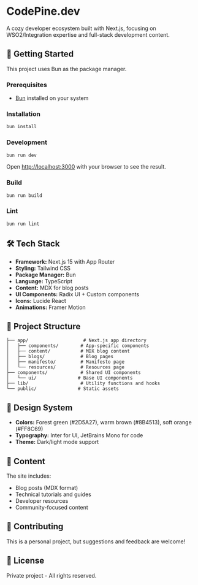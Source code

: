 # CodePine.dev

A cozy developer ecosystem built with Next.js, focusing on WSO2/Integration expertise and full-stack development content.

## 🚀 Getting Started

This project uses Bun as the package manager.

### Prerequisites

- [Bun](https://bun.sh/) installed on your system

### Installation

```bash
bun install
```

### Development

```bash
bun run dev
```

Open [http://localhost:3000](http://localhost:3000) with your browser to see the result.

### Build

```bash
bun run build
```

### Lint

```bash
bun run lint
```

## 🛠️ Tech Stack

- **Framework:** Next.js 15 with App Router
- **Styling:** Tailwind CSS
- **Package Manager:** Bun
- **Language:** TypeScript
- **Content:** MDX for blog posts
- **UI Components:** Radix UI + Custom components
- **Icons:** Lucide React
- **Animations:** Framer Motion

## 📁 Project Structure

```
├── app/                    # Next.js app directory
│   ├── components/        # App-specific components
│   ├── content/           # MDX blog content
│   ├── blogs/             # Blog pages
│   ├── manifesto/         # Manifesto page
│   └── resources/         # Resources page
├── components/            # Shared UI components
│   └── ui/               # Base UI components
├── lib/                   # Utility functions and hooks
└── public/               # Static assets
```

## 🎨 Design System

- **Colors:** Forest green (#2D5A27), warm brown (#8B4513), soft orange (#FF8C69)
- **Typography:** Inter for UI, JetBrains Mono for code
- **Theme:** Dark/light mode support

## 📝 Content

The site includes:

- Blog posts (MDX format)
- Technical tutorials and guides
- Developer resources
- Community-focused content

## 🤝 Contributing

This is a personal project, but suggestions and feedback are welcome!

## 📄 License

Private project - All rights reserved.
